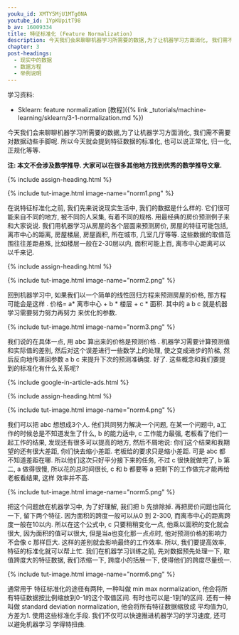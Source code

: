 ```yaml
---
youku_id: XMTY5MjU1MTg0NA
youtube_id: 1YpKUpitT98
b_av: 16009334
title: 特征标准化 (Feature Normalization)
description: 今天我们会来聊聊机器学习所需要的数据,为了让机器学习方面消化, 我们需不需要对数据动些手脚呢. 所以今天就会提到特征数据的标准化, 也可以说正常化, 归一化, 正规化等等. 使用这些标准化手段. 我们不仅可以快速推进机器学习的学习速度, 还可以避免机器学习 学得特扭曲.
chapter: 3
post-headings:
  - 现实中的数据
  - 数据方程
  - 举例说明
---
```


学习资料:
  * Sklearn: feature normalization [教程]({% link _tutorials/machine-learning/sklearn/3-1-normalization.md %})


今天我们会来聊聊机器学习所需要的数据,为了让机器学习方面消化, 我们需不需要对数据动些手脚呢. 所以今天就会提到特征数据的标准化, 也可以说正常化, 归一化, 正规化等等.

**注: 本文不会涉及数学推导. 大家可以在很多其他地方找到优秀的数学推导文章.**




 {% include assign-heading.html %}


{% include tut-image.html image-name="norm1.png" %}

在说特征标准化之前, 我们先来说说现实生活中, 我们的数据是什么样的. 它们很可能来自不同的地方, 被不同的人采集, 有着不同的规格. 用最经典的房价预测例子来和大家说说. 我们用机器学习从房屋的各个层面来预测房价, 房屋的特征可能包括, 离市中心的距离, 房屋楼层, 房屋面积, 所在城市, 几室几厅等等. 这些数据的取值范围往往差距悬殊, 比如楼层一般在2-30层以内, 面积可能上百, 离市中心距离可以以千来记.


 {% include assign-heading.html %}

{% include tut-image.html image-name="norm2.png" %}

回到机器学习中, 如果我们以一个简单的线性回归方程来预测房屋的价格, 那方程可能会是这样 . 价格= a* 离市中心 + b * 楼层 + c * 面积. 其中的 a b c 就是机器学习需要努力努力再努力 来优化的参数.

{% include tut-image.html image-name="norm3.png" %}

我们说的在具体一点, 用 abc 算出来的价格是预测价格 . 机器学习需要计算预测值和实际值的差别, 然后对这个误差进行一些数学上的处理, 使之变成进步的阶梯, 然后反向地传递回参数 a b c 来提升下次的预测准确度. 好了. 这些概念和我们要提到的标准化有什么关系呢?



{% include google-in-article-ads.html %}

 {% include assign-heading.html %}

{% include tut-image.html image-name="norm4.png" %}

我们可以把 abc 想想成3个人. 他们共同努力解决一个问题, 在某一个问题中, a工作的时候总是不知道发生了什么, b 的能力适中, c 工作能力最强, 老板看了他们一起工作的结果, 发现还有很多可以提高的地方, 然后不屑地说: 你们这个结果和我期望的还有很大差距, 你们快去缩小差距. 老板给的要求只是缩小差距. 可是 abc 都不知道差距在哪. 所以他们这次只好平分接下来的任务, 不过 c 很快就做完了, b 第二, a 做得很慢, 所以花的总时间很长, c 和 b 都要等 a 把剩下的工作做完才能再给老板看结果, 这样 效率并不高.

{% include tut-image.html image-name="norm5.png" %}

把这个问题放在机器学习中, 为了好理解, 我们把 b 先排除掉. 再把房价问题也简化一下, 留下两个特征. 因为面积的跨度一般可以从0 到 2-300, 而离市中心的距离跨度一般在10以内. 所以在这个公式中, c 只要稍稍变化一点, 他乘以面积的变化就会很大, 因为面积的值可以很大, 但是当a也变化那一点点时, 他对预测价格的影响力不会像 c 那样巨大. 这样的差别就会影响最终的工作效率. 所以, 我们要提高效率, 特征的标准化就可以帮上忙. 我们在机器学习训练之前, 先对数据预先处理一下, 取值跨度大的特征数据, 我们浓缩一下, 跨度小的括展一下, 使得他们的跨度尽量统一.

{% include tut-image.html image-name="norm6.png" %}

通常用于 特征标准化的途径有两种, 一种叫做 min max normalization, 他会将所有特征数据按比例缩放到0-1的这个取值区间. 有时也可以是-1到1的区间. 还有一种叫做 standard deviation normalization, 他会将所有特征数据缩放成 平均值为0, 方差为1. 使用这些标准化手段. 我们不仅可以快速推进机器学习的学习速度, 还可以避免机器学习 学得特扭曲.


